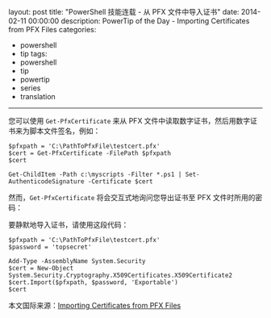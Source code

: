 ﻿layout: post
title: "PowerShell 技能连载 - 从 PFX 文件中导入证书"
date: 2014-02-11 00:00:00
description: PowerTip of the Day - Importing Certificates from PFX Files
categories:
- powershell
- tip
tags:
- powershell
- tip
- powertip
- series
- translation
---
您可以使用 `Get-PfxCertificate` 来从 PFX 文件中读取数字证书，然后用数字证书来为脚本文件签名，例如：

	$pfxpath = 'C:\PathToPfxFile\testcert.pfx'
	$cert = Get-PfxCertificate -FilePath $pfxpath
	$cert

	Get-ChildItem -Path c:\myscripts -Filter *.ps1 | Set-AuthenticodeSignature -Certificate $cert

然而，`Get-PfxCertificate` 将会交互式地询问您导出证书至 PFX 文件时所用的密码：

要静默地导入证书，请使用这段代码：

	$pfxpath = 'C:\PathToPfxFile\testcert.pfx'
	$password = 'topsecret'
	
	Add-Type -AssemblyName System.Security
	$cert = New-Object System.Security.Cryptography.X509Certificates.X509Certificate2
	$cert.Import($pfxpath, $password, 'Exportable')
	$cert

<!--more-->
本文国际来源：[Importing Certificates from PFX Files](http://community.idera.com/powershell/powertips/b/tips/posts/importing-certificates-from-pfx-files)
